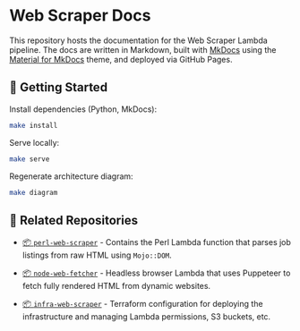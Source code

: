 # Web Scraper Docs

This repository hosts the documentation for the Web Scraper Lambda pipeline. The docs are written in Markdown, built with [MkDocs](https://www.mkdocs.org/) using the [Material for MkDocs](https://squidfunk.github.io/mkdocs-material/) theme, and deployed via GitHub Pages.

## 🚀 Getting Started

Install dependencies (Python, MkDocs):

```bash
make install
```

Serve locally:

```bash
make serve
```

Regenerate architecture diagram:

```bash
make diagram
```

## 🧩 Related Repositories

- [📦 `perl-web-scraper`](https://github.com/PhilNel/perl-web-scraper) - Contains the Perl Lambda function that parses job listings from raw HTML using `Mojo::DOM`.

- [📦 `node-web-fetcher`](https://github.com/PhilNel/node-web-fetcher) - Headless browser Lambda that uses Puppeteer to fetch fully rendered HTML from dynamic websites.

- [📦 `infra-web-scraper`](https://github.com/PhilNel/infra-web-scraper) - Terraform configuration for deploying the infrastructure and managing Lambda permissions, S3 buckets, etc.
